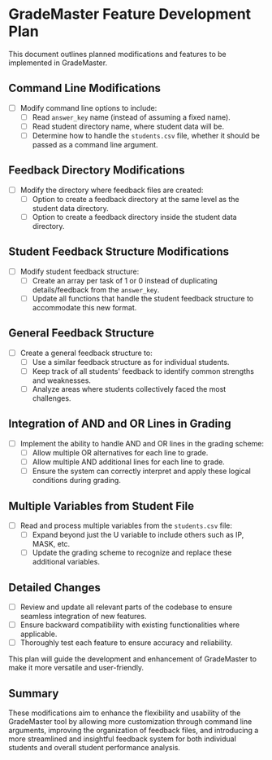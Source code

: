 # GradeMaster Feature Development Plan

This document outlines planned modifications and features to be implemented in GradeMaster.

## Command Line Modifications
- [ ] Modify command line options to include:
  - [ ] Read `answer_key` name (instead of assuming a fixed name).
  - [ ] Read student directory name, where student data will be.
  - [  ] Determine how to handle the `students.csv` file, whether it should be passed as a command line argument.

## Feedback Directory Modifications
- [ ] Modify the directory where feedback files are created:
  - [ ] Option to create a feedback directory at the same level as the student data directory.
  - [ ] Option to create a feedback directory inside the student data directory.

## Student Feedback Structure Modifications
- [ ] Modify student feedback structure:
  - [ ] Create an array per task of 1 or 0 instead of duplicating details/feedback from the `answer_key`.
  - [ ] Update all functions that handle the student feedback structure to accommodate this new format.

## General Feedback Structure
- [ ] Create a general feedback structure to:
  - [ ] Use a similar feedback structure as for individual students.
  - [ ] Keep track of all students' feedback to identify common strengths and weaknesses.
  - [ ] Analyze areas where students collectively faced the most challenges.

## Integration of AND and OR Lines in Grading
- [ ] Implement the ability to handle AND and OR lines in the grading scheme:
  - [ ] Allow multiple OR alternatives for each line to grade.
  - [ ] Allow multiple AND additional lines for each line to grade.
  - [ ] Ensure the system can correctly interpret and apply these logical conditions during grading.

## Multiple Variables from Student File
- [ ] Read and process multiple variables from the `students.csv` file:
  - [ ] Expand beyond just the U variable to include others such as IP, MASK, etc.
  - [ ] Update the grading scheme to recognize and replace these additional variables.

## Detailed Changes
- [ ] Review and update all relevant parts of the codebase to ensure seamless integration of new features.
- [ ] Ensure backward compatibility with existing functionalities where applicable.
- [ ] Thoroughly test each feature to ensure accuracy and reliability.

This plan will guide the development and enhancement of GradeMaster to make it more versatile and user-friendly.

## Summary

These modifications aim to enhance the flexibility and usability of the GradeMaster tool by allowing more customization through command line arguments, improving the organization of feedback files, and introducing a more streamlined and insightful feedback system for both individual students and overall student performance analysis.